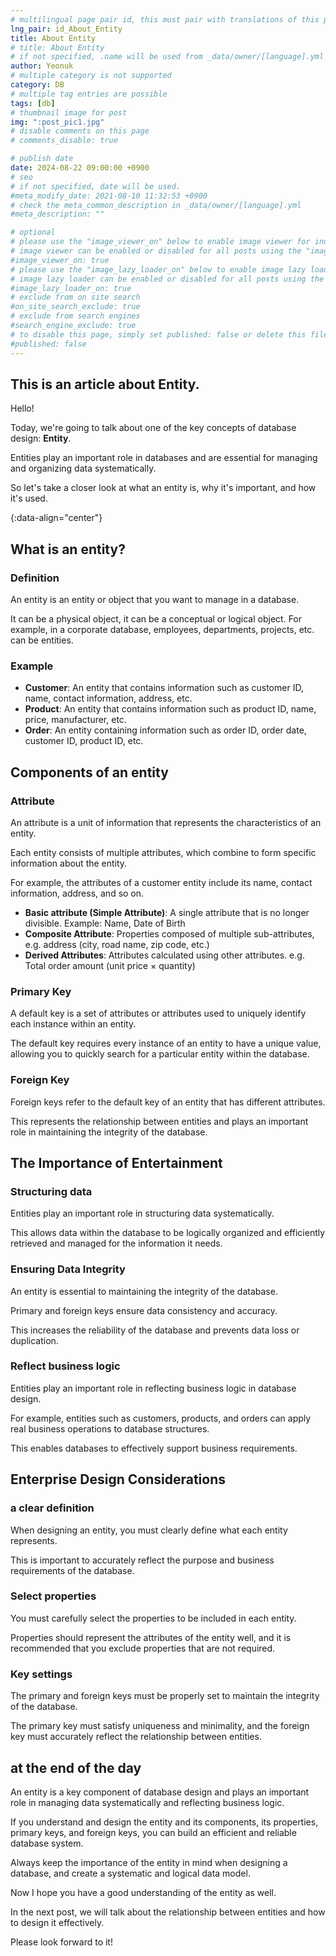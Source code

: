 ```yaml
---
# multilingual page pair id, this must pair with translations of this page. (This name must be unique)
lng_pair: id_About_Entity
title: About Entity
# title: About Entity
# if not specified, .name will be used from _data/owner/[language].yml
author: Yeonuk
# multiple category is not supported
category: DB
# multiple tag entries are possible
tags: [db]
# thumbnail image for post
img: ":post_pic1.jpg"
# disable comments on this page
# comments_disable: true

# publish date
date: 2024-08-22 09:00:00 +0900
# seo
# if not specified, date will be used.
#meta_modify_date: 2021-08-10 11:32:53 +0900
# check the meta_common_description in _data/owner/[language].yml
#meta_description: ""

# optional
# please use the "image_viewer_on" below to enable image viewer for individual pages or posts (_posts/ or [language]/_posts folders).
# image viewer can be enabled or disabled for all posts using the "image_viewer_posts: true" setting in _data/conf/main.yml.
#image_viewer_on: true
# please use the "image_lazy_loader_on" below to enable image lazy loader for individual pages or posts (_posts/ or [language]/_posts folders).
# image lazy loader can be enabled or disabled for all posts using the "image_lazy_loader_posts: true" setting in _data/conf/main.yml.
#image_lazy_loader_on: true
# exclude from on site search
#on_site_search_exclude: true
# exclude from search engines
#search_engine_exclude: true
# to disable this page, simply set published: false or delete this file
#published: false
---
```


<!-- outline-start -->

## This is an article about Entity.

Hello!

Today, we're going to talk about one of the key concepts of database design: **Entity**.

Entities play an important role in databases and are essential for managing and organizing data systematically.

So let's take a closer look at what an entity is, why it's important, and how it's used.

{:data-align="center"}

<!-- outline-end -->

## What is an entity?

### Definition

An entity is an entity or object that you want to manage in a database.

It can be a physical object, it can be a conceptual or logical object. For example, in a corporate database, employees, departments, projects, etc. can be entities.

### Example

- **Customer**: An entity that contains information such as customer ID, name, contact information, address, etc.
- **Product**: An entity that contains information such as product ID, name, price, manufacturer, etc.
- **Order**: An entity containing information such as order ID, order date, customer ID, product ID, etc.

## Components of an entity

### Attribute

An attribute is a unit of information that represents the characteristics of an entity.

Each entity consists of multiple attributes, which combine to form specific information about the entity.

For example, the attributes of a customer entity include its name, contact information, address, and so on.

- **Basic attribute (Simple Attribute)**: A single attribute that is no longer divisible. Example: Name, Date of Birth
- **Composite Attribute**: Properties composed of multiple sub-attributes, e.g. address (city, road name, zip code, etc.)
- **Derived Attributes**: Attributes calculated using other attributes. e.g. Total order amount (unit price × quantity)

### Primary Key

A default key is a set of attributes or attributes used to uniquely identify each instance within an entity.

The default key requires every instance of an entity to have a unique value, allowing you to quickly search for a particular entity within the database.

### Foreign Key

Foreign keys refer to the default key of an entity that has different attributes.

This represents the relationship between entities and plays an important role in maintaining the integrity of the database.

## The Importance of Entertainment

### Structuring data

Entities play an important role in structuring data systematically.

This allows data within the database to be logically organized and efficiently retrieved and managed for the information it needs.

### Ensuring Data Integrity

An entity is essential to maintaining the integrity of the database.

Primary and foreign keys ensure data consistency and accuracy.

This increases the reliability of the database and prevents data loss or duplication.

### Reflect business logic

Entities play an important role in reflecting business logic in database design.

For example, entities such as customers, products, and orders can apply real business operations to database structures.

This enables databases to effectively support business requirements.

## Enterprise Design Considerations

### a clear definition

When designing an entity, you must clearly define what each entity represents.

This is important to accurately reflect the purpose and business requirements of the database.

### Select properties

You must carefully select the properties to be included in each entity.

Properties should represent the attributes of the entity well, and it is recommended that you exclude properties that are not required.

### Key settings

The primary and foreign keys must be properly set to maintain the integrity of the database.

The primary key must satisfy uniqueness and minimality, and the foreign key must accurately reflect the relationship between entities.

## at the end of the day

An entity is a key component of database design and plays an important role in managing data systematically and reflecting business logic.

If you understand and design the entity and its components, its properties, primary keys, and foreign keys, you can build an efficient and reliable database system.

Always keep the importance of the entity in mind when designing a database, and create a systematic and logical data model.

Now I hope you have a good understanding of the entity as well.

In the next post, we will talk about the relationship between entities and how to design it effectively.

Please look forward to it!
